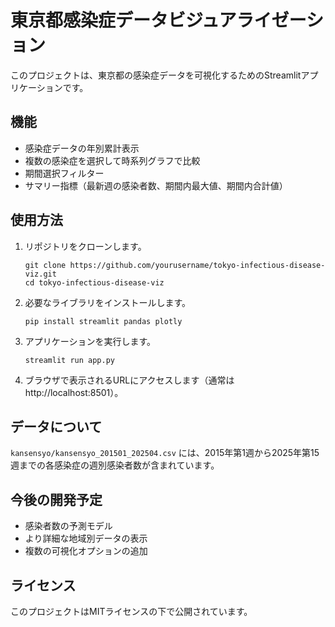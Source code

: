 # 東京都感染症データビジュアライゼーション

このプロジェクトは、東京都の感染症データを可視化するためのStreamlitアプリケーションです。

## 機能

- 感染症データの年別累計表示
- 複数の感染症を選択して時系列グラフで比較
- 期間選択フィルター
- サマリー指標（最新週の感染者数、期間内最大値、期間内合計値）

## 使用方法

1. リポジトリをクローンします。
   ```
   git clone https://github.com/yourusername/tokyo-infectious-disease-viz.git
   cd tokyo-infectious-disease-viz
   ```

2. 必要なライブラリをインストールします。
   ```
   pip install streamlit pandas plotly
   ```

3. アプリケーションを実行します。
   ```
   streamlit run app.py
   ```

4. ブラウザで表示されるURLにアクセスします（通常は http://localhost:8501）。

## データについて

`kansensyo/kansensyo_201501_202504.csv` には、2015年第1週から2025年第15週までの各感染症の週別感染者数が含まれています。

## 今後の開発予定

- 感染者数の予測モデル
- より詳細な地域別データの表示
- 複数の可視化オプションの追加

## ライセンス

このプロジェクトはMITライセンスの下で公開されています。
